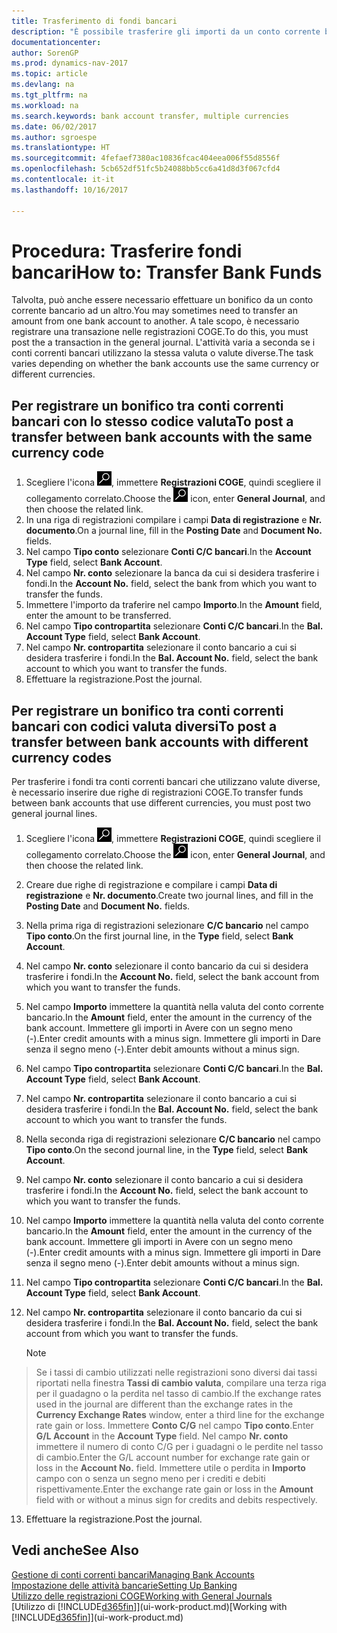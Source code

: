 ```yaml
---
title: Trasferimento di fondi bancari
description: "È possibile trasferire gli importi da un conto corrente bancario a un altro, incluse le valute diverse, tramite la registrazione della transazione nelle registrazioni COGE."
documentationcenter: 
author: SorenGP
ms.prod: dynamics-nav-2017
ms.topic: article
ms.devlang: na
ms.tgt_pltfrm: na
ms.workload: na
ms.search.keywords: bank account transfer, multiple currencies
ms.date: 06/02/2017
ms.author: sgroespe
ms.translationtype: HT
ms.sourcegitcommit: 4fefaef7380ac10836fcac404eea006f55d8556f
ms.openlocfilehash: 5cb652df51fc5b24088bb5cc6a41d8d3f067cfd4
ms.contentlocale: it-it
ms.lasthandoff: 10/16/2017

---
```

# <a name="how-to-transfer-bank-funds"></a><span data-ttu-id="36a9d-103">Procedura: Trasferire fondi bancari</span><span class="sxs-lookup"><span data-stu-id="36a9d-103">How to: Transfer Bank Funds</span></span>
<span data-ttu-id="36a9d-104">Talvolta, può anche essere necessario effettuare un bonifico da un conto corrente bancario ad un altro.</span><span class="sxs-lookup"><span data-stu-id="36a9d-104">You may sometimes need to transfer an amount from one bank account to another.</span></span> <span data-ttu-id="36a9d-105">A tale scopo, è necessario registrare una transazione nelle registrazioni COGE.</span><span class="sxs-lookup"><span data-stu-id="36a9d-105">To do this, you must post the a transaction in the general journal.</span></span> <span data-ttu-id="36a9d-106">L'attività varia a seconda se i conti correnti bancari utilizzano la stessa valuta o valute diverse.</span><span class="sxs-lookup"><span data-stu-id="36a9d-106">The task varies depending on whether the bank accounts use the same currency or different currencies.</span></span>

## <a name="to-post-a-transfer-between-bank-accounts-with-the-same-currency-code"></a><span data-ttu-id="36a9d-107">Per registrare un bonifico tra conti correnti bancari con lo stesso codice valuta</span><span class="sxs-lookup"><span data-stu-id="36a9d-107">To post a transfer between bank accounts with the same currency code</span></span>
1. <span data-ttu-id="36a9d-108">Scegliere l'icona ![Cerca pagina o report](media/ui-search/search_small.png "Cerca pagina o report"), immettere **Registrazioni COGE**, quindi scegliere il collegamento correlato.</span><span class="sxs-lookup"><span data-stu-id="36a9d-108">Choose the ![Search for Page or Report](media/ui-search/search_small.png "Search for Page or Report icon") icon, enter **General Journal**, and then choose the related link.</span></span>
2. <span data-ttu-id="36a9d-109">In una riga di registrazioni compilare i campi **Data di registrazione** e **Nr. documento**.</span><span class="sxs-lookup"><span data-stu-id="36a9d-109">On a journal line, fill in the **Posting Date** and **Document No.** fields.</span></span>
3. <span data-ttu-id="36a9d-110">Nel campo **Tipo conto** selezionare **Conti C/C bancari**.</span><span class="sxs-lookup"><span data-stu-id="36a9d-110">In the **Account Type** field, select **Bank Account**.</span></span>
4. <span data-ttu-id="36a9d-111">Nel campo **Nr. conto** selezionare la banca da cui si desidera trasferire i fondi.</span><span class="sxs-lookup"><span data-stu-id="36a9d-111">In the **Account No.** field, select the bank from which you want to transfer the funds.</span></span>
5. <span data-ttu-id="36a9d-112">Immettere l'importo da traferire nel campo **Importo**.</span><span class="sxs-lookup"><span data-stu-id="36a9d-112">In the **Amount** field, enter the amount to be transferred.</span></span>
6. <span data-ttu-id="36a9d-113">Nel campo **Tipo contropartita** selezionare **Conti C/C bancari**.</span><span class="sxs-lookup"><span data-stu-id="36a9d-113">In the **Bal. Account Type** field, select **Bank Account**.</span></span>
7. <span data-ttu-id="36a9d-114">Nel campo **Nr. contropartita** selezionare il conto bancario a cui si desidera trasferire i fondi.</span><span class="sxs-lookup"><span data-stu-id="36a9d-114">In the **Bal. Account No.** field, select the bank account to which you want to transfer the funds.</span></span>
8. <span data-ttu-id="36a9d-115">Effettuare la registrazione.</span><span class="sxs-lookup"><span data-stu-id="36a9d-115">Post the journal.</span></span>

## <a name="to-post-a-transfer-between-bank-accounts-with-different-currency-codes"></a><span data-ttu-id="36a9d-116">Per registrare un bonifico tra conti correnti bancari con codici valuta diversi</span><span class="sxs-lookup"><span data-stu-id="36a9d-116">To post a transfer between bank accounts with different currency codes</span></span>
<span data-ttu-id="36a9d-117">Per trasferire i fondi tra conti correnti bancari che utilizzano valute diverse, è necessario inserire due righe di registrazioni COGE.</span><span class="sxs-lookup"><span data-stu-id="36a9d-117">To transfer funds between bank accounts that use different currencies, you must post two general journal lines.</span></span>

1. <span data-ttu-id="36a9d-118">Scegliere l'icona ![Cerca pagina o report](media/ui-search/search_small.png "Cerca pagina o report"), immettere **Registrazioni COGE**, quindi scegliere il collegamento correlato.</span><span class="sxs-lookup"><span data-stu-id="36a9d-118">Choose the ![Search for Page or Report](media/ui-search/search_small.png "Search for Page or Report icon") icon, enter **General Journal**, and then choose the related link.</span></span>
2. <span data-ttu-id="36a9d-119">Creare due righe di registrazione e compilare i campi **Data di registrazione** e **Nr. documento**.</span><span class="sxs-lookup"><span data-stu-id="36a9d-119">Create two journal lines, and fill in the **Posting Date** and **Document No.** fields.</span></span>
3. <span data-ttu-id="36a9d-120">Nella prima riga di registrazioni selezionare **C/C bancario** nel campo **Tipo conto**.</span><span class="sxs-lookup"><span data-stu-id="36a9d-120">On the first journal line, in the **Type** field, select **Bank Account**.</span></span>
4. <span data-ttu-id="36a9d-121">Nel campo **Nr. conto** selezionare il conto bancario da cui si desidera trasferire i fondi.</span><span class="sxs-lookup"><span data-stu-id="36a9d-121">In the **Account No.** field, select the bank account from which you want to transfer the funds.</span></span>
5. <span data-ttu-id="36a9d-122">Nel campo **Importo** immettere la quantità nella valuta del conto corrente bancario.</span><span class="sxs-lookup"><span data-stu-id="36a9d-122">In the **Amount** field, enter the amount in the currency of the bank account.</span></span> <span data-ttu-id="36a9d-123">Immettere gli importi in Avere con un segno meno (-).</span><span class="sxs-lookup"><span data-stu-id="36a9d-123">Enter credit amounts with a minus sign.</span></span> <span data-ttu-id="36a9d-124">Immettere gli importi in Dare senza il segno meno (-).</span><span class="sxs-lookup"><span data-stu-id="36a9d-124">Enter debit amounts without a minus sign.</span></span>
6. <span data-ttu-id="36a9d-125">Nel campo **Tipo contropartita** selezionare **Conti C/C bancari**.</span><span class="sxs-lookup"><span data-stu-id="36a9d-125">In the **Bal. Account Type** field, select **Bank Account**.</span></span>
7. <span data-ttu-id="36a9d-126">Nel campo **Nr. contropartita** selezionare il conto bancario a cui si desidera trasferire i fondi.</span><span class="sxs-lookup"><span data-stu-id="36a9d-126">In the **Bal. Account No.** field, select the bank account to which you want to transfer the funds.</span></span>
8. <span data-ttu-id="36a9d-127">Nella seconda riga di registrazioni selezionare **C/C bancario** nel campo **Tipo conto**.</span><span class="sxs-lookup"><span data-stu-id="36a9d-127">On the second journal line, in the **Type** field, select **Bank Account**.</span></span>
9. <span data-ttu-id="36a9d-128">Nel campo **Nr. conto** selezionare il conto bancario a cui si desidera trasferire i fondi.</span><span class="sxs-lookup"><span data-stu-id="36a9d-128">In the **Account No.** field, select the bank account to which you want to transfer the funds.</span></span>
10. <span data-ttu-id="36a9d-129">Nel campo **Importo** immettere la quantità nella valuta del conto corrente bancario.</span><span class="sxs-lookup"><span data-stu-id="36a9d-129">In the **Amount** field, enter the amount in the currency of the bank account.</span></span> <span data-ttu-id="36a9d-130">Immettere gli importi in Avere con un segno meno (-).</span><span class="sxs-lookup"><span data-stu-id="36a9d-130">Enter credit amounts with a minus sign.</span></span> <span data-ttu-id="36a9d-131">Immettere gli importi in Dare senza il segno meno (-).</span><span class="sxs-lookup"><span data-stu-id="36a9d-131">Enter debit amounts without a minus sign.</span></span>
11. <span data-ttu-id="36a9d-132">Nel campo **Tipo contropartita** selezionare **Conti C/C bancari**.</span><span class="sxs-lookup"><span data-stu-id="36a9d-132">In the **Bal. Account Type** field, select **Bank Account**.</span></span>  
12. <span data-ttu-id="36a9d-133">Nel campo **Nr. contropartita** selezionare il conto bancario da cui si desidera trasferire i fondi.</span><span class="sxs-lookup"><span data-stu-id="36a9d-133">In the **Bal. Account No.** field, select the bank account from which you want to transfer the funds.</span></span>

    > [!NOTE]  
>   <span data-ttu-id="36a9d-134">Se i tassi di cambio utilizzati nelle registrazioni sono diversi dai tassi riportati nella finestra **Tassi di cambio valuta**, compilare una terza riga per il guadagno o la perdita nel tasso di cambio.</span><span class="sxs-lookup"><span data-stu-id="36a9d-134">If the exchange rates used in the journal are different than the exchange rates in the **Currency Exchange Rates** window, enter a third line for the exchange rate gain or loss.</span></span> <span data-ttu-id="36a9d-135">Immettere **Conto C/G** nel campo **Tipo conto**.</span><span class="sxs-lookup"><span data-stu-id="36a9d-135">Enter **G/L Account** in the **Account Type** field.</span></span> <span data-ttu-id="36a9d-136">Nel campo **Nr. conto** immettere il numero di conto C/G per i guadagni o le perdite nel tasso di cambio.</span><span class="sxs-lookup"><span data-stu-id="36a9d-136">Enter the G/L account number for exchange rate gain or loss in the **Account No.** field.</span></span> <span data-ttu-id="36a9d-137">Immettere utile o perdita in **Importo** campo con o senza un segno meno per i crediti e debiti rispettivamente.</span><span class="sxs-lookup"><span data-stu-id="36a9d-137">Enter the exchange rate gain or loss in the **Amount** field with or without a minus sign for credits and debits respectively.</span></span>
13. <span data-ttu-id="36a9d-138">Effettuare la registrazione.</span><span class="sxs-lookup"><span data-stu-id="36a9d-138">Post the journal.</span></span>

## <a name="see-also"></a><span data-ttu-id="36a9d-139">Vedi anche</span><span class="sxs-lookup"><span data-stu-id="36a9d-139">See Also</span></span>
[<span data-ttu-id="36a9d-140">Gestione di conti correnti bancari</span><span class="sxs-lookup"><span data-stu-id="36a9d-140">Managing Bank Accounts</span></span>](bank-manage-bank-accounts.md)  
[<span data-ttu-id="36a9d-141">Impostazione delle attività bancarie</span><span class="sxs-lookup"><span data-stu-id="36a9d-141">Setting Up Banking</span></span>](bank-setup-banking.md)  
[<span data-ttu-id="36a9d-142">Utilizzo delle registrazioni COGE</span><span class="sxs-lookup"><span data-stu-id="36a9d-142">Working with General Journals</span></span>](ui-work-general-journals.md)  
<span data-ttu-id="36a9d-143">[Utilizzo di [!INCLUDE[d365fin](includes/d365fin_md.md)]](ui-work-product.md)</span><span class="sxs-lookup"><span data-stu-id="36a9d-143">[Working with [!INCLUDE[d365fin](includes/d365fin_md.md)]](ui-work-product.md)</span></span>

